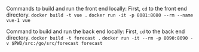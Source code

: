 Commands to build and run the front end locally:
First, `cd` to the front end directory.
`docker build -t vue .`
`docker run -it -p 8081:8080 --rm --name vue-1 vue`

Command to build and run the back end locally:
First, `cd` to the back end directory.
`docker build -t forecast .`
`docker run -it --rm -p 8090:8090 -v $PWD/src:/go/src/forecast forecast`
